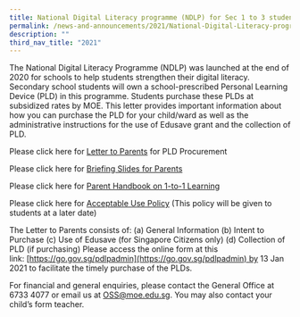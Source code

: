 ```yaml
---
title: National Digital Literacy programme (NDLP) for Sec 1 to 3 students
permalink: /news-and-announcements/2021/National-Digital-Literacy-programme-NDLP-for-Sec-1-to-3-students/
description: ""
third_nav_title: "2021"
---
```

The National Digital Literacy Programme (NDLP) was launched at the end of 2020 for schools to help students strengthen their digital literacy. Secondary school students will own a school-prescribed Personal Learning Device (PLD) in this programme. Students purchase these PLDs at subsidized rates by MOE. This letter provides important information about how you can purchase the PLD for your child/ward as well as the administrative instructions for the use of Edusave grant and the collection of PLD.  
  
  
Please [](https://outramsec-moe-edu-sg-admin.cwp.sg/other/goog_862520130)click here for [Letter to Parents](https://outramsec-moe-edu-sg-admin.cwp.sg/qql/slot/u512/Letter%20to%20Parents%20for%20PDLP%20Procurement%20with%20Annexes%20Final.pdf) for PLD Procurement 

Please click here for [Briefing Slides for Parents](https://outramsec-moe-edu-sg-admin.cwp.sg/qql/slot/u512/NDLP%20-%20Briefing%20for%20Parents%20Outram%207%20Jan%20-%20Outram%20updated.pdf)   

Please click here for [Parent Handbook on 1-to-1 Learning](https://outramsec-moe-edu-sg-admin.cwp.sg/qql/slot/u512/Parent%20Handbook%20I%20on%201_1%20Learning.pdf)

Please click here for [Acceptable Use Policy](https://outramsec-moe-edu-sg-admin.cwp.sg/qql/slot/u512/Acceptable_Use_Policy_AUP_Outram.pdf) (This policy will be given to students at a later date) 

  

The Letter to Parents consists of: (a) General Information (b) Intent to Purchase (c) Use of Edusave (for Singapore Citizens only) (d) Collection of PLD (if purchasing) Please access the online form at this link: [https://go.gov.sg/pdlpadmin](https://go.gov.sg/pdlpadmin) by 13 Jan 2021 to facilitate the timely purchase of the PLDs. 

  

For financial and general enquiries, please contact the General Office at 6733 4077 or email us at [OSS@moe.edu.sg](mailto:OSS@moe.edu.sg). You may also contact your child’s form teacher.